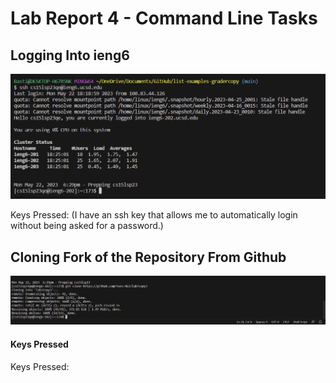 # **Lab Report 4 - Command Line Tasks**

## Logging Into ieng6 ##

![Image of Logging into ieng6](https://github.com/Yves-M22/cse15l-lab-reports/blob/main/images4/Screenshot%202023-05-22%20182928.png?raw=true) 

Keys Pressed: <up><enter> (I have an ssh key that allows me to automatically login without being asked for a password.)
  
## Cloning Fork of the Repository From Github ##
  
![Image of Cloning Repository](https://github.com/Yves-M22/cse15l-lab-reports/blob/main/images4/Screenshot%202023-05-22%20183833.png?raw=true) 
  
#### Keys Pressed #### 

  Keys Pressed: <up><up><up><up><up><up><up><up><up><up><up><up><up><up><up><up><up><up><enter> 
